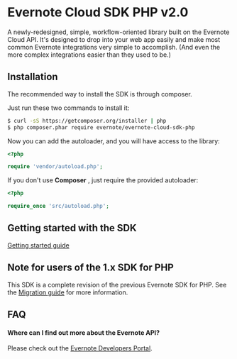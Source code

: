 Evernote Cloud SDK PHP v2.0
=====================================

A newly-redesigned, simple, workflow-oriented library built on the Evernote Cloud API. It's designed to drop into your web app easily and make most common Evernote integrations very simple to accomplish. (And even the more complex integrations easier than they used to be.)

Installation
------------

The recommended way to install the SDK is through composer.

Just run these two commands to install it:

``` bash
$ curl -sS https://getcomposer.org/installer | php
$ php composer.phar require evernote/evernote-cloud-sdk-php
```

Now you can add the autoloader, and you will have access to the library:

``` php
<?php

require 'vendor/autoload.php';
```

If you don't use  **Composer** , just require the provided autoloader:

``` php
<?php

require_once 'src/autoload.php';
```
Getting started with the SDK
-------------------------------------
[Getting started guide](documentation/Getting_Started.md)

Note for users of the 1.x SDK for PHP
-------------------------------------
This SDK is a complete revision of the previous Evernote SDK for PHP.
See the [Migration guide](documentation/Migration.md) for more information.

FAQ
---

#### Where can I find out more about the Evernote API?

Please check out the [Evernote Developers Portal](https://dev.evernote.com).
